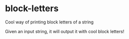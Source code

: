 # block-letters
Cool way of printing block letters of a string

Given an input string, it will output it with cool block letters!
